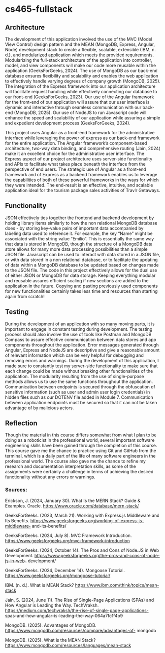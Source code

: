 # cs465-fullstack
## Architecture

The development of this application involved the use of the MVC (Model View Control) design pattern and the MEAN (MongoDB, Express, Angular, Node) development stack to create a flexible, scalable, extensible (IBM, n. d.), and modularized application which meets the provided requirements.  Modularizing the full-stack architecture of the application into controller, model, and view components will make our code more reusable within the application (GeeksForGeeks, 2024).  The use of MongoDB as our back-end database ensures flexibility and scalability and enables the web application to effectively handle varying degrees of company growth (MongoDB, 2025).  The integration of the Express framework into our application architecture will facilitate request handling while effectively connecting our database to our front-end (GeeksForGeeks, 2023).  Our use of the Angular framework for the front-end of our application will assure that our user interface is dynamic and interactive through seamless communication with our back-end (MongoDB, 2025).  Our use of NodeJS to run Javascript code will enhance the speed and scalability of our application while assuring a simple and expedient development process (GeeksForGeeks, 2024). 

This project uses Angular as a front-end framework for the administrative interface while leveraging the power of express as our back-end framework for the entire application.  The Angular framework’s component-based architecture, two-way data binding, and comprehensive routing (Jain, 2024) make it an excellent choice for the administrative user interface.  The Express aspect of our project architecture uses server-side functionality and APIs to facilitate what takes place beneath the interface from the perspective of end users.  The strategic use of Angular as a front-end framework and of Express as a backend framework enables us to leverage the capabilities of both of these powerful frameworks in the ways for which they were intended.  The end-result is an effective, intuitive, and scalable application ideal for the tourism package sales activities of Travlr Getaways.


## Functionality

JSON effectively ties together the frontend and backend development by holding library items similarly to how the non relational MongoDB database does - by storing key-value pairs of important data accompanied by labeling data used to reference it.  For example, the key “Name” might be associated with the string value “Emilio”.  This is essentially the same way that data is stored in MongoDB, though the structure of a MongoDB data store allows for many more data processing possibilities than a simple JSON file.  Javascript can be used to interact with data stored in a JSON file, or with data stored in a non relational database, or to facilitate the updating of data within a MongoDB database to be updated based on changes made to the JSON file.  The code in this project effectively allows for the dual use of either JSON or MongoDB for data storage.  Keeping everything modular and reusable assures efficient scaling if new sections are added to the application in the future.  Copying and pasting previously used components for new functionalities certainly takes less time and resources than starting again from scratch!


## Testing

During the development of an application with so many moving parts, it is important to engage in constant testing during development.  The testing process should also involve the use of tools like Postman and MongoDB Compass to assure effective communication between data stores and app components throughout the application.  Error messages generated through Angular, Express and NodeJS are descriptive and give a reasonable amount of relevant information which can be very helpful for debugging and removing errors and warnings.  During the development of this application, I made sure to constantly test my server-side functionality to make sure that each change could be made without breaking other functionalities of the application.  The modularity resulting from the use of single-purpose methods allows us to use the same functions throughout the application.  Communication between endpoints is secured through the obfuscation of sensitive information (such as user and admin user login credentials) in hidden files such as our DOTENV file added in Module 7.  Communication between application endpoints must be secured so that it can not be taken advantage of by malicious actors.  


## Reflection

Though the material in this course differs somewhat from what I plan to be doing as a roboticist in the professional world, several important software engineering skills have been gained through the completion of this course.  This course gave me the chance to practice using Git and GitHub from the terminal, which is a daily part of the life of many software engineers in the professional world.  The course also gave me the chance to refine my research and documentation interpretation skills, as some of the assignments were certainly a challenge in terms of achieving the desired functionality without any errors or warnings.

### Sources:

Erickson, J. (2024, January 30). What Is the MERN Stack? Guide & Examples. 
Oracle. 
https://www.oracle.com/database/mern-stack/  


GeeksForGeeks. (2023, March 21). Working with Express.js Middleware 
and Its Benefits. 
https://www.geeksforgeeks.org/working-of-express-js-middleware-
and-its-benefits/ 

GeeksForGeeks. (2024, July 8). MVC Framework Introduction. 
https://www.geeksforgeeks.org/mvc-framework-introduction

GeeksForGeeks. (2024, October 14). The Pros and Cons of Node.JS in Web 
Development. 
https://www.geeksforgeeks.org/the-pros-and-cons-of-node-js-in-web-
development/ 

GeeksForGeeks. (2024, December 14). Mongoose Tutorial. 
https://www.geeksforgeeks.org/mongoose-tutorial/ 

IBM. (n. d.). What is MEAN Stack? 
https://www.ibm.com/think/topics/mean-stack 

Jain, S. (2024, June 11). The Rise of Single-Page Applications (SPAs) and 
How Angular is Leading the Way. TechVraksh. 
https://medium.com/techvraksh/the-rise-of-single-page-applications-
spas-and-how-angular-is-leading-the-way-064a7fc1f4b9 

MongoDB. (2025). Advantages of MongoDB. 
https://www.mongodb.com/resources/compare/advantages-of-
mongodb 

MongoDB. (2025). What is the MEAN Stack? 
https://www.mongodb.com/resources/languages/mean-stack 








